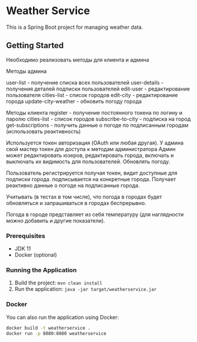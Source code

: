 # Weather Service

This is a Spring Boot project for managing weather data.

## Getting Started
Необходимо реализовать методы для клиента и админа

Методы админа

user-list - получение списка всех пользователей
user-details - получения деталей подписки пользователей
edit-user - редактирование пользователя
cities-list - список городов
edit-city - редактирование города
update-city-weather - обновить погоду города

Методы клиента
register - получение постоянного токена по логину и паролю
cities-list - список городов
subscribe-to-city - подписка на город
get-subscriptions - получить данные о погоде по подписанным городам (использовать реактивность)


Используется токен авторизация (OAuth или любая другая).
У админа свой мастер токен для доступа к методам администратора
Админ может редактировать юзеров, редактировать города, включать и выключать их видимость для пользователей.
Обновлять погоду.

Пользователь регистрируется получая токен, видит доступные для подписки города. подписывается на конкретные города. Получает реактивно данные о погоде на подписанные города.

Учитывать (в тестах в том числе), что погода в городах будет обновляться и запрашиваться в городах беспрерывно.

Погода в городе представляет из себя температуру (для наглядности можно добавить и другие показатели).

### Prerequisites

- JDK 11
- Docker (optional)

### Running the Application

1. Build the project: `mvn clean install`
2. Run the application: `java -jar target/weatherservice.jar`

### Docker

You can also run the application using Docker:

```bash
docker build -t weatherservice .
docker run -p 8080:8080 weatherservice
